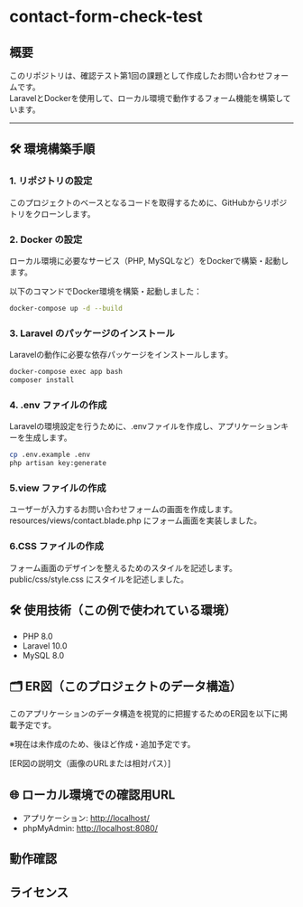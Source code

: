 # contact-form-check-test

## 概要　
このリポジトリは、確認テスト第1回の課題として作成したお問い合わせフォームです。  
LaravelとDockerを使用して、ローカル環境で動作するフォーム機能を構築しています。

---

## 🛠️ 環境構築手順

### 1. リポジトリの設定
このプロジェクトのベースとなるコードを取得するために、GitHubからリポジトリをクローンします。

### 2. Docker の設定
ローカル環境に必要なサービス（PHP, MySQLなど）をDockerで構築・起動します。

以下のコマンドでDocker環境を構築・起動しました：
```bash
docker-compose up -d --build
```

### 3. Laravel のパッケージのインストール
Laravelの動作に必要な依存パッケージをインストールします。
```bash
docker-compose exec app bash
composer install
```

### 4. .env ファイルの作成
Laravelの環境設定を行うために、.envファイルを作成し、アプリケーションキーを生成します。
```bash
cp .env.example .env
php artisan key:generate
```

### 5.view ファイルの作成
ユーザーが入力するお問い合わせフォームの画面を作成します。
resources/views/contact.blade.php にフォーム画面を実装しました。

### 6.CSS ファイルの作成
フォーム画面のデザインを整えるためのスタイルを記述します。
public/css/style.css にスタイルを記述しました。

## 🛠 使用技術（この例で使われている環境）
- PHP 8.0
- Laravel 10.0
- MySQL 8.0

## 🗂 ER図（このプロジェクトのデータ構造）
このアプリケーションのデータ構造を視覚的に把握するためのER図を以下に掲載予定です。

※現在は未作成のため、後ほど作成・追加予定です。

[ER図の説明文（画像のURLまたは相対パス）]

## 🌐 ローカル環境での確認用URL
- アプリケーション: [http://localhost/](http://localhost/)
- phpMyAdmin: [http://localhost:8080/](http://localhost:8080/)

## 動作確認

## ライセンス

